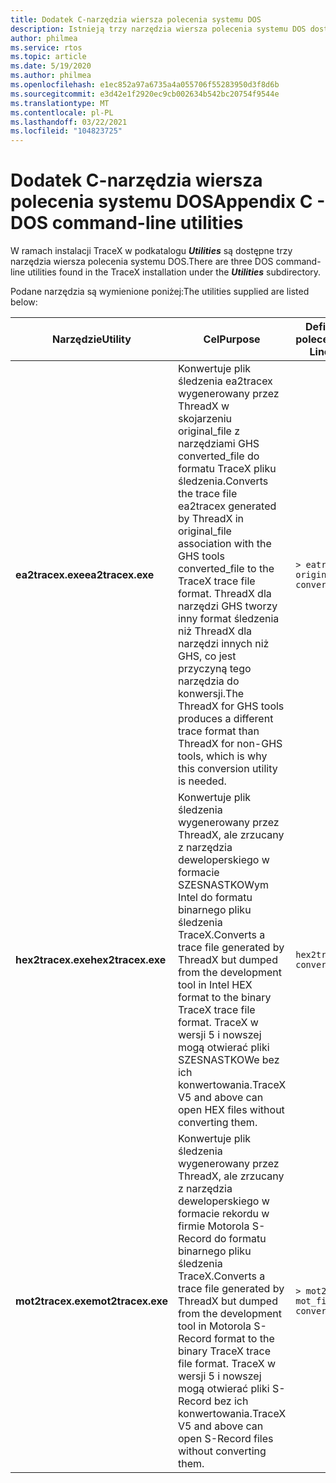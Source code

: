 ```yaml
---
title: Dodatek C-narzędzia wiersza polecenia systemu DOS
description: Istnieją trzy narzędzia wiersza polecenia systemu DOS dostępne w instalacji usługi Azure RTO TraceX w podkatalogu Utilities.
author: philmea
ms.service: rtos
ms.topic: article
ms.date: 5/19/2020
ms.author: philmea
ms.openlocfilehash: e1ec852a97a6735a4a055706f55283950d3f8d6b
ms.sourcegitcommit: e3d42e1f2920ec9cb002634b542bc20754f9544e
ms.translationtype: MT
ms.contentlocale: pl-PL
ms.lasthandoff: 03/22/2021
ms.locfileid: "104823725"
---
```

# <a name="appendix-c---dos-command-line-utilities"></a><span data-ttu-id="9d010-103">Dodatek C-narzędzia wiersza polecenia systemu DOS</span><span class="sxs-lookup"><span data-stu-id="9d010-103">Appendix C - DOS command-line utilities</span></span>

<span data-ttu-id="9d010-104">W ramach instalacji TraceX w podkatalogu ***Utilities*** są dostępne trzy narzędzia wiersza polecenia systemu DOS.</span><span class="sxs-lookup"><span data-stu-id="9d010-104">There are three DOS command-line utilities found in the TraceX installation under the ***Utilities*** subdirectory.</span></span>

<span data-ttu-id="9d010-105">Podane narzędzia są wymienione poniżej:</span><span class="sxs-lookup"><span data-stu-id="9d010-105">The utilities supplied are listed below:</span></span>

| <span data-ttu-id="9d010-106">**Narzędzie**</span><span class="sxs-lookup"><span data-stu-id="9d010-106">**Utility**</span></span>                              | <span data-ttu-id="9d010-107">**Cel**</span><span class="sxs-lookup"><span data-stu-id="9d010-107">**Purpose**</span></span>                               | <span data-ttu-id="9d010-108">**Definicje wiersza polecenia**</span><span class="sxs-lookup"><span data-stu-id="9d010-108">**Command-Line Definitions**</span></span> |
| -------------------------------- | ----------------------------------------- | ---------------------------- |
| <span data-ttu-id="9d010-109">**ea2tracex.exe**</span><span class="sxs-lookup"><span data-stu-id="9d010-109">**ea2tracex.exe**</span></span>                | <span data-ttu-id="9d010-110">Konwertuje plik śledzenia ea2tracex wygenerowany przez ThreadX w skojarzeniu original_file z narzędziami GHS converted_file do formatu TraceX pliku śledzenia.</span><span class="sxs-lookup"><span data-stu-id="9d010-110">Converts the trace file ea2tracex generated by ThreadX in original_file association with the GHS tools converted_file to the TraceX trace file format.</span></span> <span data-ttu-id="9d010-111">ThreadX dla narzędzi GHS tworzy inny format śledzenia niż ThreadX dla narzędzi innych niż GHS, co jest przyczyną tego narzędzia do konwersji.</span><span class="sxs-lookup"><span data-stu-id="9d010-111">The ThreadX for GHS tools produces a different trace format than ThreadX for non-GHS tools, which is why this conversion utility is needed.</span></span> | ``` > eatracex original_file converted_file <cr> ``` | 
<span data-ttu-id="9d010-112">**hex2tracex.exe**</span><span class="sxs-lookup"><span data-stu-id="9d010-112">**hex2tracex.exe**</span></span> | <span data-ttu-id="9d010-113">Konwertuje plik śledzenia wygenerowany przez ThreadX, ale zrzucany z narzędzia deweloperskiego w formacie SZESNASTKOWym Intel do formatu binarnego pliku śledzenia TraceX.</span><span class="sxs-lookup"><span data-stu-id="9d010-113">Converts a trace file generated by ThreadX but dumped from the development tool in Intel HEX format to the binary TraceX trace file format.</span></span> <span data-ttu-id="9d010-114">TraceX w wersji 5 i nowszej mogą otwierać pliki SZESNASTKOWe bez ich konwertowania.</span><span class="sxs-lookup"><span data-stu-id="9d010-114">TraceX V5 and above can open HEX files without converting them.</span></span> | ``` hex2tracex hex_file converted_file <cr> ``` | 
<span data-ttu-id="9d010-115">**mot2tracex.exe**</span><span class="sxs-lookup"><span data-stu-id="9d010-115">**mot2tracex.exe**</span></span> | <span data-ttu-id="9d010-116">Konwertuje plik śledzenia wygenerowany przez ThreadX, ale zrzucany z narzędzia deweloperskiego w formacie rekordu w firmie Motorola S-Record do formatu binarnego pliku śledzenia TraceX.</span><span class="sxs-lookup"><span data-stu-id="9d010-116">Converts a trace file generated by ThreadX but dumped from the development tool in  Motorola S-Record format to the binary TraceX trace file format.</span></span> <span data-ttu-id="9d010-117">TraceX w wersji 5 i nowszej mogą otwierać pliki S-Record bez ich konwertowania.</span><span class="sxs-lookup"><span data-stu-id="9d010-117">TraceX V5 and above can open S-Record files without converting them.</span></span> | ``` > mot2tracex mot_file converted_file <cr> ```|